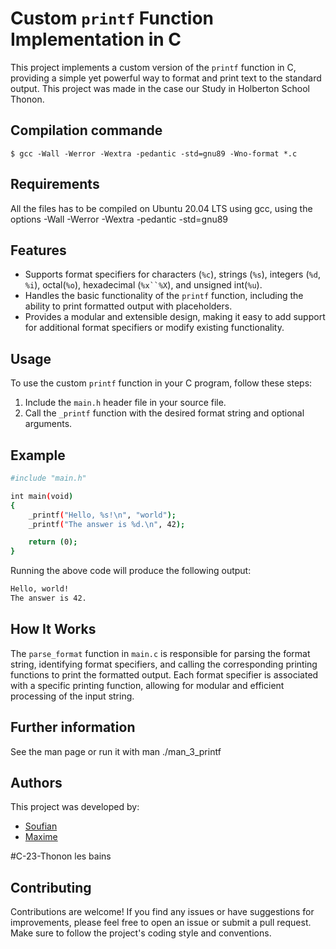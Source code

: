 # Custom `printf` Function Implementation in C

This project implements a custom version of the `printf` function in C, providing a simple yet powerful way to format and print text to the standard output. This project was made in the case our Study in Holberton School Thonon.

## Compilation commande 
```
$ gcc -Wall -Werror -Wextra -pedantic -std=gnu89 -Wno-format *.c
```

## Requirements

All the files has to be compiled on Ubuntu 20.04 LTS using gcc, using the options -Wall -Werror -Wextra -pedantic -std=gnu89

## Features

- Supports format specifiers for characters (`%c`), strings (`%s`), integers (`%d`, `%i`), octal(`%o`), hexadecimal (`%x``%X`), and unsigned int(`%u`).
- Handles the basic functionality of the `printf` function, including the ability to print formatted output with placeholders.
- Provides a modular and extensible design, making it easy to add support for additional format specifiers or modify existing functionality.

## Usage

To use the custom `printf` function in your C program, follow these steps:

1. Include the `main.h` header file in your source file.
2. Call the `_printf` function with the desired format string and optional arguments.

## Example
```bash
#include "main.h"

int main(void)
{
    _printf("Hello, %s!\n", "world");
    _printf("The answer is %d.\n", 42);

    return (0);
}
```

Running the above code will produce the following output:
```bash
Hello, world!
The answer is 42.
```

## How It Works

The `parse_format` function in `main.c` is responsible for parsing the format string, identifying format specifiers, and calling the corresponding printing functions to print the formatted output. Each format specifier is associated with a specific printing function, allowing for modular and efficient processing of the input string.

## Further information

See the man page or run it with man ./man_3_printf

## Authors

This project was developed by:

- [Soufian](https://github.com/Souff06)
- [Maxime](https://github.com/cosmos510)

#C-23-Thonon les bains

## Contributing

Contributions are welcome! If you find any issues or have suggestions for improvements, please feel free to open an issue or submit a pull request. Make sure to follow the project's coding style and conventions.

